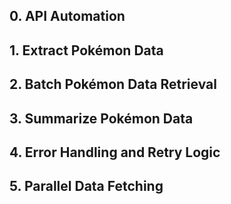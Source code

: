## 0. API Automation
## 1. Extract Pokémon Data
## 2. Batch Pokémon Data Retrieval
## 3. Summarize Pokémon Data
## 4. Error Handling and Retry Logic
## 5. Parallel Data Fetching
